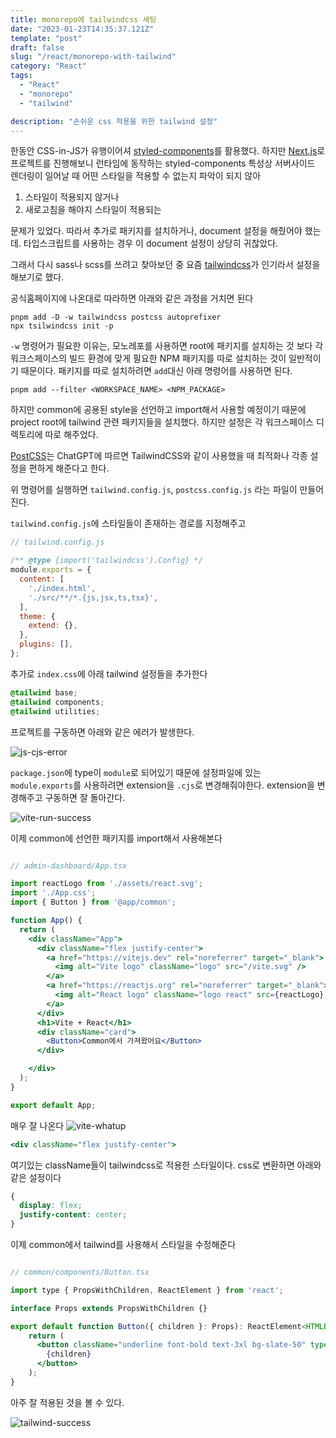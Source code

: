 ```yaml
---
title: monorepo에 tailwindcss 세팅
date: "2023-01-23T14:35:37.121Z"
template: "post"
draft: false
slug: "/react/monorepo-with-tailwind"
category: "React"
tags:
  - "React"
  - "monorepo"
  - "tailwind"

description: "손쉬운 css 적용을 위한 tailwind 설정"
---
```


한동안 CSS-in-JS가 유행이어셔 [styled-components](https://styled-components.com/)를 활용했다. 하지만 [Next.js](https://nextjs.org/)로 프로젝트를 진행해보니 런타임에 동작하는 styled-components 특성상 서버사이드 렌더링이 일어날 때 어떤 스타일을 적용할 수 없는지 파악이 되지 않아 

1. 스타일이 적용되지 않거나 
2. 새로고침을 해야지 스타일이 적용되는 

문제가 있었다. 따라서 추가로 패키지를 설치하거나, document 설정을 해줬어야 했는데. 타입스크립트를 사용하는 경우 이 document 설정이 상당히 귀찮았다. 

그래서 다시 sass나 scss를 쓰려고 찾아보던 중 요즘 [tailwindcss](https://tailwindcss.com/)가 인기라서 설정을 해보기로 했다. 

공식홈페이지에 나온대로 따라하면 아래와 같은 과정을 거치면 된다 

```npm
pnpm add -D -w tailwindcss postcss autoprefixer
npx tsilwindcss init -p
```

`-w` 명령어가 필요한 이유는, 모노레포를 사용하면 root에 패키지를 설치하는 것 보다 각 워크스페이스의 빌드 환경에 맞게 필요한 NPM 패키지를 따로 설치하는 것이 일반적이기 때문이다. 패키지를 따로 설치하려면 `add`대신 아래 명령어를 사용하면 된다.

```npm
pnpm add --filter <WORKSPACE_NAME> <NPM_PACKAGE>
```

하지만 common에 공용된 style을 선언하고 import해서 사용할 예정이기 때문에 project root에 tailwind 관련 패키지들을 설치했다. 하지만 설정은 각 워크스페이스 디렉토리에 따로 해주었다. 

[PostCSS](https://postcss.org/)는 ChatGPT에 따르면 TailwindCSS와 같이 사용했을 때 최적화나 각종 설정을 편하게 해준다고 한다. 

위 명령어를 실행하면 `tailwind.config.js`, `postcss.config.js` 라는 파일이 만들어진다.

`tailwind.config.js`에 스타일들이 존재하는 경로를 지정해주고

```javascript
// tailwind.config.js

/** @type {import('tailwindcss').Config} */
module.exports = {
  content: [
    './index.html',
    './src/**/*.{js,jsx,ts,tsx}',
  ],
  theme: {
    extend: {},
  },
  plugins: [],
};

```

추가로 `index.css`에 아래 tailwind 설정들을 추가한다

```css
@tailwind base;
@tailwind components;
@tailwind utilities;
```

프로젝트를 구동하면 아래와 같은 에러가 발생한다.

![js-cjs-error](https://i.imgur.com/ad4tWQN.png)

`package.json`에 type이 `module`로 되어있기 때문에 설정파일에 있는 `module.exports`를 사용하려면 extension을 `.cjs`로 변경해줘야한다. extension을 변경해주고 구동하면 잘 돌아간다.

![vite-run-success](https://i.imgur.com/ZYD2O1J.png)

이제 common에 선언한 패키지를 import해서 사용해본다 

```jsx

// admin-dashboard/App.tsx

import reactLogo from './assets/react.svg';
import './App.css';
import { Button } from '@app/common';

function App() {
  return (
    <div className="App">
      <div className="flex justify-center">
        <a href="https://vitejs.dev" rel="noreferrer" target="_blank">
          <img alt="Vite logo" className="logo" src="/vite.svg" />
        </a>
        <a href="https://reactjs.org" rel="noreferrer" target="_blank">
          <img alt="React logo" className="logo react" src={reactLogo} />
        </a>
      </div>
      <h1>Vite + React</h1>
      <div className="card">
        <Button>Common에서 가져왔어요</Button>
      </div>

    </div>
  );
}

export default App;
```

매우 잘 나온다
![vite-whatup](https://i.imgur.com/92WDrsG.png)

```jsx
<div className="flex justify-center">
```

여기있는 className들이 tailwindcss로 적용한 스타일이다. css로 변환하면 아래와 같은 설정이다

```css
{
  display: flex;
  justify-content: center;
}
```

이제 common에서 tailwind를 사용해서 스타일을 수정해준다 

```jsx

// common/components/Button.tsx

import type { PropsWithChildren, ReactElement } from 'react';

interface Props extends PropsWithChildren {}

export default function Button({ children }: Props): ReactElement<HTMLButtonElement> {
    return (
      <button className="underline font-bold text-3xl bg-slate-50" type="button">   
        {children}
      </button>
    );
}
```

아주 잘 적용된 것을 볼 수 있다. 

![tailwind-success](https://i.imgur.com/Bua81wr.png)